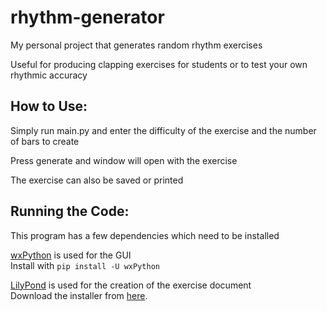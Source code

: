 # rhythm-generator
My personal project that generates random rhythm exercises

Useful for producing clapping exercises for students or to test your own rhythmic accuracy

## **How to Use:**

Simply run main.py and enter the difficulty of the exercise and the number of bars to create

Press generate and window will open with the exercise

The exercise can also be saved or printed


## **Running the Code:**

This program has a few dependencies which need to be installed

[wxPython](https://wxpython.org/) is used for the GUI\
Install with `pip install -U wxPython`  

[LilyPond](http://lilypond.org/) is used for the creation of the exercise document\
Download the installer from [here](http://lilypond.org/download.html).
